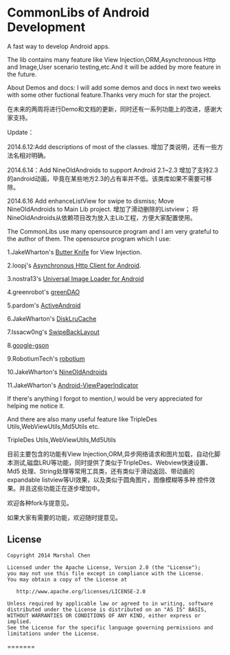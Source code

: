 CommonLibs of Android Development
===================================

A fast way to develop Android apps.

The lib contains many feature like View Injection,ORM,Asynchronous Http and Image,User scenario testing,etc.And it will be added by more feature in the future.


About Demos and docs: I will add some demos and docs in next two weeks with some other
fuctional feature.Thanks very much for star the project.

在未来的两周将进行Demo和文档的更新，同时还有一系列功能上的改进，感谢大家支持。



Update：

2014.6.12:Add descriptions of most of the classes.
          增加了类说明，还有一些方法名相对明确。


2014.6.14：Add NineOldAndroids to support Android 2.1~2.3
           增加了支持2.3的android动画，毕竟在某些地方2.3的占有率并不低。该类库如果不需要可移除。

2014.6.16  Add enhanceListView for swipe to dismiss;
           Move NineOldAndroids to Main Lib project.
           增加了滑动删除的Listview；
           将NineOldAndroids从依赖项目改为放入主Lib工程，方便大家配置使用。




The CommonLibs use many opensource program and I am very grateful to the author of them.
The opensource program which I use:

1.JakeWharton's [Butter Knife][1] for View Injection.

2.loopj's [Asynchronous Http Client for Android][2].

3.nostra13's [Universal Image Loader for Android][3]

4.greenrobot's [greenDAO][4]

5.pardom's [ActiveAndroid][5]

6.JakeWharton's [DiskLruCache][6]

7.Issacw0ng's [SwipeBackLayout][7]

8.[google-gson][8]

9.RobotiumTech's [robotium][9]

10.JakeWharton's [NineOldAndroids][10]

11.JakeWharton's [Android-ViewPagerIndicator][11]

If there's anything I forgot to mention,I would be very appreciated for helping me notice it.

And there are also many useful feature like TripleDes Utils,WebViewUtils,Md5Utils etc.

TripleDes Utils,WebViewUtils,Md5Utils


目前主要包含的功能有View Injection,ORM,异步网络请求和图片加载，自动化脚本测试,磁盘LRU等功能，同时提供了类似于TripleDes、Webview快速设置、Md5
处理、String处理等常用工具类，还有类似于滑动返回、带动画的expandable listview等UI效果，以及类似于圆角图片，图像模糊等多种
控件效果。并且这些功能正在逐步增加中。

欢迎各种fork与提意见。

如果大家有需要的功能，欢迎随时提意见。


License
--------

    Copyright 2014 Marshal Chen

    Licensed under the Apache License, Version 2.0 (the "License");
    you may not use this file except in compliance with the License.
    You may obtain a copy of the License at

       http://www.apache.org/licenses/LICENSE-2.0

    Unless required by applicable law or agreed to in writing, software
    distributed under the License is distributed on an "AS IS" BASIS,
    WITHOUT WARRANTIES OR CONDITIONS OF ANY KIND, either express or implied.
    See the License for the specific language governing permissions and
    limitations under the License.


 [1]: https://github.com/JakeWharton/butterknife
 [2]: https://github.com/loopj/android-async-http
 [3]: https://github.com/nostra13/Android-Universal-Image-Loader
 [4]: https://github.com/greenrobot/greenDAO
 [5]: https://github.com/pardom/ActiveAndroid
 [6]: https://github.com/JakeWharton/DiskLruCache
 [7]: https://github.com/Issacw0ng/SwipeBackLayout
 [8]: https://code.google.com/p/google-gson/
 [9]: https://github.com/RobotiumTech/robotium
 [10]:https://github.com/JakeWharton/NineOldAndroids
 [11]:https://github.com/JakeWharton/Android-ViewPagerIndicator
=======




